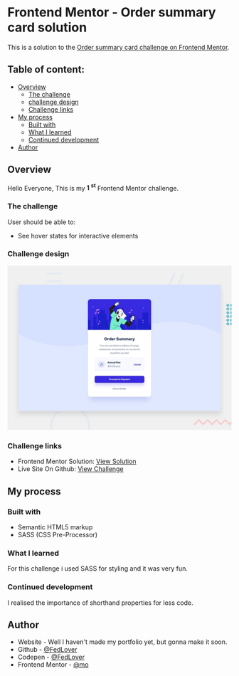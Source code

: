 # Frontend Mentor - Order summary card solution

This is a solution to the [Order summary card challenge on Frontend Mentor](https://www.frontendmentor.io/challenges/order-summary-component-QlPmajDUj).

## Table of content:

- [Overview](#overview)
  - [The challenge](#the-challenge)
  - [challenge design ](#challenge-design)
  - [Challenge links](#challenge-links)
- [My process](#my-process)
  - [Built with](#built-with)
  - [What I learned](#what-i-learned)
  - [Continued development](#continued-development)
- [Author](#author)

## Overview

Hello Everyone, This is my <strong>1 <sup>st</sup></strong> Frontend Mentor challenge.

### The challenge

User should be able to:

- See hover states for interactive elements

### Challenge design

![Image Of The Challenge](./design/desktop-preview.jpg)

### Challenge links

- Frontend Mentor Solution: [View Solution](https://www.frontendmentor.io/solutions/order-summary-component-using-sass-65Vfxyeja)
- Live Site On Github: [View Challenge](https://mohamedaridah.github.io/frontendmentor_order-summary-component/)

## My process

### Built with

- Semantic HTML5 markup
- SASS (CSS Pre-Processor)

### What I learned

For this challenge i used SASS for styling and it was very fun.

### Continued development

I realised the importance of shorthand properties for less code.

## Author

- Website - Well I haven't made my portfolio yet, but gonna make it soon.
- Github - [@FedLover](https://github.com/MohamedAridah)
- Codepen - [@FedLover](https://codepen.io/FedLover)
- Frontend Mentor - [@mo](https://www.frontendmentor.io/profile/MohamedAridah)
